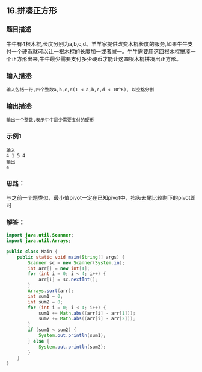 ## 16.拼凑正方形
### 题目描述
牛牛有4根木棍,长度分别为a,b,c,d。羊羊家提供改变木棍长度的服务,如果牛牛支付一个硬币就可以让一根木棍的长度加一或者减一。牛牛需要用这四根木棍拼凑一个正方形出来,牛牛最少需要支付多少硬币才能让这四根木棍拼凑出正方形。
### 输入描述:
```
输入包括一行,四个整数a,b,c,d(1 ≤ a,b,c,d ≤ 10^6), 以空格分割
```
### 输出描述:
```
输出一个整数,表示牛牛最少需要支付的硬币
```
### 示例1
```
输入
4 1 5 4
输出
4
```
### 思路：
与之前一个题类似，最小值pivot一定在已知pivot中，掐头去尾比较剩下的pivot即可

### 解答：
```java
import java.util.Scanner;
import java.util.Arrays;

public class Main {
    public static void main(String[] args) {
        Scanner sc = new Scanner(System.in);
        int arr[] = new int[4];
        for (int i = 0; i < 4; i++) {
            arr[i] = sc.nextInt();
        }
        Arrays.sort(arr);
        int sum1 = 0;
        int sum2 = 0;
        for (int i = 0; i < 4; i++) {
            sum1 += Math.abs((arr[i] - arr[1]));
            sum2 += Math.abs((arr[i] - arr[2]));
        }
        if (sum1 < sum2) {
            System.out.println(sum1);
        } else {
            System.out.println(sum2);
        }
    }
}
```